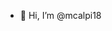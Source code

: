 - 👋 Hi, I’m @mcalpi18



<!---
mcalpi18/mcalpi18 is a ✨ special ✨ repository because its `README.md` (this file) appears on your GitHub profile.
You can click the Preview link to take a look at your changes.
--->
